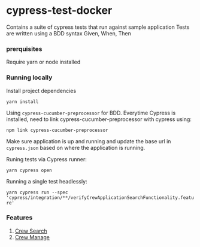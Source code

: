 # cypress-test-docker

Contains a suite of cypress tests that run against sample application
Tests are written using a BDD syntax Given, When, Then 

### prerquisites
Require yarn or node installed

### Running locally
Install project dependencies

`yarn install`

Using `cypress-cucumber-preprocessor` for BDD. Everytime Cypress is installed, need to link cypress-cucumber-preprocessor with cypress using:

`npm link cypress-cucumber-preprocessor`

Make sure application is up and running and update the base url in `cypress.json` based on where the application is running.

Runing tests via Cypress runner: 

`yarn cypress open`

Running a single test headlessly:

`yarn cypress run --spec 'cypress/integration/**/verifyCrewApplicationSearchFunctionality.feature'`

### Features

1) [Crew Search](/cypress/integration/verifyCrewApplicationSearchFunctionality.feature)
2) [Crew Manage](/cypress/integration/verifyApplicantManageFunctionality.feature)